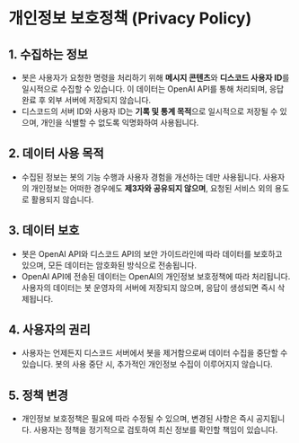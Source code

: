 # 개인정보 보호정책 (Privacy Policy)

## 1. 수집하는 정보
- 봇은 사용자가 요청한 명령을 처리하기 위해 **메시지 콘텐츠**와 **디스코드 사용자 ID**를 일시적으로 수집할 수 있습니다. 이 데이터는 OpenAI API를 통해 처리되며, 응답 완료 후 외부 서버에 저장되지 않습니다.
- 디스코드의 서버 ID와 사용자 ID는 **기록 및 통계 목적**으로 일시적으로 저장될 수 있으며, 개인을 식별할 수 없도록 익명화하여 사용됩니다.

## 2. 데이터 사용 목적
- 수집된 정보는 봇의 기능 수행과 사용자 경험을 개선하는 데만 사용됩니다. 사용자의 개인정보는 어떠한 경우에도 **제3자와 공유되지 않으며**, 요청된 서비스 외의 용도로 활용되지 않습니다.

## 3. 데이터 보호
- 봇은 OpenAI API와 디스코드 API의 보안 가이드라인에 따라 데이터를 보호하고 있으며, 모든 데이터는 암호화된 방식으로 전송됩니다.
- OpenAI API에 전송된 데이터는 OpenAI의 개인정보 보호정책에 따라 처리됩니다. 사용자의 데이터는 봇 운영자의 서버에 저장되지 않으며, 응답이 생성되면 즉시 삭제됩니다.

## 4. 사용자의 권리
- 사용자는 언제든지 디스코드 서버에서 봇을 제거함으로써 데이터 수집을 중단할 수 있습니다. 봇의 사용 중단 시, 추가적인 개인정보 수집이 이루어지지 않습니다.

## 5. 정책 변경
- 개인정보 보호정책은 필요에 따라 수정될 수 있으며, 변경된 사항은 즉시 공지됩니다. 사용자는 정책을 정기적으로 검토하여 최신 정보를 확인할 책임이 있습니다.

